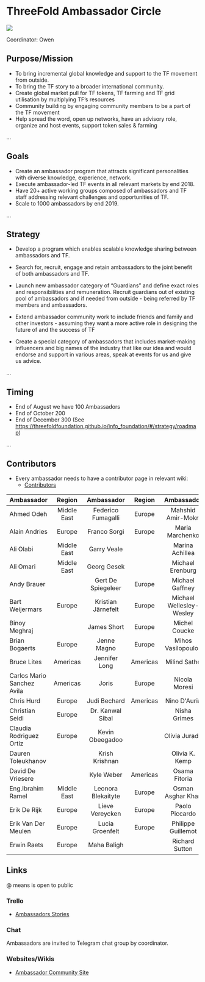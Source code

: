 # ThreeFold Ambassador Circle

![](https://images.unsplash.com/photo-1455849318743-b2233052fcff?ixlib=rb-0.3.5&s=0b4422ab6b8072c30fdef9ed6041220f&auto=format&fit=crop&w=1350&q=80)

Coordinator: Owen

## Purpose/Mission

- To bring incremental global knowledge and support to the TF movement from outside.  
- To bring the TF story to a broader international community. 
- Create global market pull for TF tokens, TF farming and TF grid utilisation by multiplying TF’s resources 
- Community building by engaging community members to be a part of the TF movement
- Help spread the word, open up networks, have an advisory role, organize and host events, support token sales &     farming

...

## Goals 

- Create an ambassador program that attracts significant personalities with diverse knowledge, experience, network.  
- Execute ambassador-led TF events in all relevant markets by end 2018.
- Have 20+ active working groups composed of ambassadors and TF staff addressing relevant challenges and opportunities of TF.
- Scale to 1000 ambassadors by end 2019.

...

## Strategy

- Develop a program which enables scalable knowledge sharing between ambassadors and TF.  

- Search for, recruit, engage and retain ambassadors to the joint benefit of both ambassadors and TF. 

- Launch new ambassador category of “Guardians” and define exact roles and responsibilities and remuneration. Recruit guardians out of  existing pool of ambassadors and if needed from outside - being referred by TF members and ambassadors.

- Extend ambassador community work to include friends and family and other investors - assuming they want a more active role in designing the future of and the success of TF

- Create a special category of ambassadors that includes market-making influencers and big names of the industry that like our idea and would endorse and support in various areas, speak at events for us and give us advice.

...

## Timing

- End of August we have 100 Ambassadors
- End of October 200
- End of December 300
(See https://threefoldfoundation.github.io/info_foundation/#/strategy/roadmap)

...

## Contributors

- Every ambassador needs to have a contributor page in relevant wiki:
   - [Contributors](https://github.com/threefoldfoundation/info_foundation/tree/master/docs/contributors)


| Ambassador    | Region        | Ambassador | Region     | Ambassador    | Region        | Ambassador | Region     |
| ------------- |:-------------: | :-----:     |:----:       |:----:          |:----:          |:----:       |:----:       |
| Ahmed Odeh    | Middle East   | Federico Fumagalli|  Europe|Mahshid Amir-Mokri|         | Rob Tol    |Europe      |
| Alain Andries |Europe         |Franco Sorgi|   Europe   |Maria Marchenko|               | Roel Castelein|Europe   |     
| Ali Olabi     | Middle East   |Garry Veale |            |Marina Achillea|               | Tony Henderson|         |   
| Ali Omari     | Middle East   |Georg Gesek |             |Michael Erenburg|             | Ugur Uker   |           |
| Andy Brauer   |      |Gert De Spiegeleer| Europe|Michael Gaffney | Americas    | Wolfgang Wittmer|Europe |
| Bart Weijermars| Europe       |Kristian Järnefelt| Europe|Michael Wellesley-Wesley| Europe|Xander Van Der Heijden|  Europe          |
| Binoy Meghraj |               |James Short |Europe     |Michel Coucke| Europe   |    Simin Gerards   |    |
| Brian Bogaerts| Europe        |Jenne Magno |Europe|Mihos Vasilopoulos  | Europe  |   Erik Reitsma  |    |
| Bruce Lites   | Americas      |Jennifer Long|Americas  |Milind Sathe |       |  Can Oruc     |    |
| Carlos Mario Sanchez Avila| Americas | Joris|Europe    |Nicola Moresi| Europe      |  Wieger Atsma     |    |
| Chris Hurd    | Europe       |Judi Bechard | Americas  |Nino D'Auria | Europe      |  Phil Horn  |    |
| Christian Seidl| Europe       |Dr. Kanwal Sibal|       |Nisha Grimes | Americas      |         |    |
| Claudia Rodriguez Ortiz| Europe|Kevin Obeegadoo|       |Olivia Jurado | Middle East |         |    |
| Dauren Toleukhanov|           |Krish Krishnan|         |Olivia K. Kemp | Europe      |          |    |
| David De Vriesere|            |  Kyle Weber  | Americas|Osama Fitoria  | Middle East|          |    |
| Eng.Ibrahim Ramel| Middle East| Leonora Blekaityte| Europe|Osman Asghar Khan |       |          |    |
| Erik De Rijk  | Europe        | Lieve Vereycken| Europe   |Paolo Piccardo  |       |          |    |
| Erik Van Der Meulen |Europe   | Lucia Groenfelt|  Europe  |Philippe Guillemot  | Europe     |         |    |
| Erwin Raets  | Europe         | Maha Baligh   |    |Richard Sutton  | Europe      |          |    |

 

## Links

@ means is open to public

### Trello

- [Ambassadors Stories](https://trello.com/b/90oSlzPu/tfstoriesambassadors)

### Chat

Ambassadors are invited to Telegram chat group by coordinator.
   
### Websites/Wikis

- [Ambassador Community Site](https://sites.google.com/incubaid.com/tf-ambassador-community/home)
